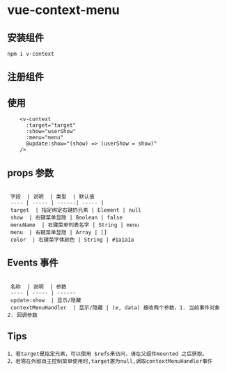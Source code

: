 <!--
 * @Author: Java-css
 * @Date: 2022-09-15 10:46:08
-->

# vue-context-menu

## 安装组件

```
npm i v-context
```

## 注册组件

## 使用

```
    <v-context
      :target="target"
      :show="userShow"
      :menu="menu"
      @update:show="(show) => (userShow = show)"
    />
```

## props 参数

```

 字段  | 说明  | 类型  | 默认值
 ---- | ----- | ------| ----- |
 target  | 指定绑定右键的元素 | Element | null
 show  | 右键菜单显隐 | Boolean | false
 menuName  | 右键菜单列表名字 | String | menu
 menu  | 右键菜单显隐 | Array | []
 color  | 右键菜字体颜色 | String | #1a1a1a
```

## Events 事件

```

 名称  | 说明  | 参数
 ---- | ----- | ------
 update:show  | 显示/隐藏
 contextMenuHandler  | 显示/隐藏 | (e, data) 接收两个参数，1. 当前事件对象 2. 回调参数
```

## Tips

```
1、若target是指定元素，可以使用 $refs来访问，请在父组件mounted 之后获取。
2、若需在外部自主控制菜单使用时,target置为null,调取contextMenuHandler事件
```

